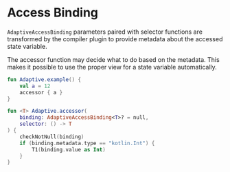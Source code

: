 # Access Binding

`AdaptiveAccessBinding` parameters paired with selector functions are transformed by the compiler
plugin to provide metadata about the accessed state variable.

The accessor function may decide what to do based on the metadata. This makes it possible to
use the proper view for a state variable automatically.

```kotlin
fun Adaptive.example() {
    val a = 12
    accessor { a }
}

fun <T> Adaptive.accessor(
    binding: AdaptiveAccessBinding<T>? = null,
    selector: () -> T
) {
    checkNotNull(binding)
    if (binding.metadata.type == "kotlin.Int") {
        T1(binding.value as Int)
    }
}
```